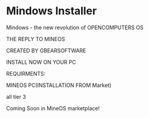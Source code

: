 # Mindows Installer

Mindows - the new revolution of OPENCOMPUTERS OS

THE REPLY TO MINEOS

CREATED BY GBEARSOFTWARE

INSTALL NOW ON YOUR PC

REQUIRMENTS:

MINEOS PC(INSTALLATION FROM Market)

all tier 3

Coming Soon in MineOS marketplace!
